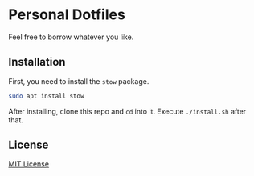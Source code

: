 # Personal Dotfiles

Feel free to borrow whatever you like.

## Installation

First, you need to install the `stow` package.

```bash
sudo apt install stow
```

After installing, clone this repo and `cd` into it. Execute `./install.sh` after that.

## License

[MIT License](https://opensource.org/licenses/MIT)
